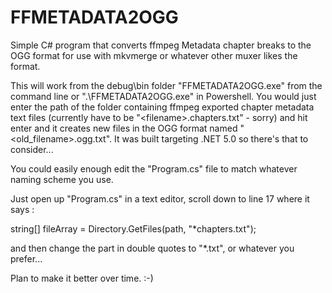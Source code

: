 # FFMETADATA2OGG

Simple C# program that converts ffmpeg Metadata chapter breaks to the OGG format for use with mkvmerge or whatever other muxer likes the format.

This will work from the debug\bin folder "FFMETADATA2OGG.exe" from the command line or ".\FFMETADATA2OGG.exe" in Powershell. You would just enter the path of the folder containing ffmpeg exported chapter metadata text files (currently have to be "\<filename\>.chapters.txt" - sorry) and hit enter and it creates new files in the OGG format named "<old_filename>.ogg.txt". It was built targeting .NET 5.0 so there's that to consider...

You could easily enough edit the "Program.cs" file to match whatever naming scheme you use. 

Just open up "Program.cs" in a text editor, scroll down to line 17 where it says :

string[] fileArray = Directory.GetFiles(path, "*chapters.txt");

and then change the part in double quotes to "*.txt", or whatever you prefer...



Plan to make it better over time. :-)

